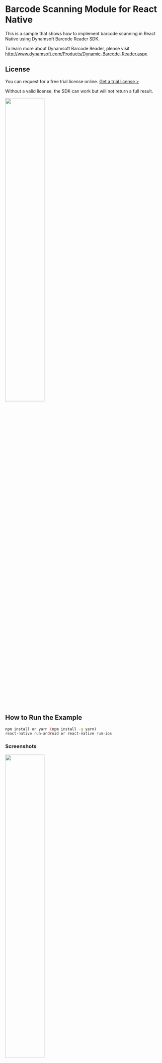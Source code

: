 # Barcode Scanning Module for React Native

This is a sample that shows how to implement barcode scanning in React Native using Dynamsoft Barcode Reader SDK. 

To learn more about Dynamsoft Barcode Reader, please visit http://www.dynamsoft.com/Products/Dynamic-Barcode-Reader.aspx.


## License

You can request for a free trial license online. [Get a trial license >](https://www.dynamsoft.com/CustomerPortal/Portal/Triallicense.aspx)

Without a valid license, the SDK can work but will not return a full result.

<kbd><img src="http://www.codepool.biz/wp-content/uploads/2017/04/react-native-barcode-license.png" width="50%">

## How to Run the Example

```bash
npm install or yarn (npm install -g yarn)
react-native run-android or react-native run-ios
```

### Screenshots

<kbd><img src="http://www.codepool.biz/wp-content/uploads/2017/04/react-native-barcode-detection.jpg" width="50%">

<kbd><img src="http://www.codepool.biz/wp-content/uploads/2017/04/react-native-barcode-result.png" width="50%">

## How to Use the Barcode Scanning Module

### In Android

1. Create a new React Native project.

    ```bash
    react-native init NewProject
    ```

2. Add the local module to dependencies in `package.json`.

    ```json
    "dependencies": {
        "react": "16.9.0",
        "react-native": "^0.61.1",
        "react-native-dbr": "file:../react-native-dbr"
	},
    ```

3. Link dependencies.

    ```bash
    react-native link
    ```

4. Use **flatDir** to define library path in `android/build.gradle`.

    ```
    flatDir {
        dirs project(':react-native-dbr').file('lib')
    }
    ```

4. Use the module in `App.js`.

    ```javascript
    import {NativeModules} from 'react-native';
    const BarcodeReaderManager = NativeModules.BarcodeReaderManager;

    BarcodeReaderManager.readBarcode('your license here',events => {
        alert(events)
      },err => {
        alert(err)
      }
    );
    ```

### In iOS

1. Create a new React Native project.

    ```bash
    react-native init NewProject
    ```

2. Add the local module to dependencies in `NewProject/package.json`.

    ```json
    "dependencies": {
        "react": "16.9.0",
        "react-native": "^0.61.1",
        "react-native-dbr": "file:../react-native-dbr"
    }
    ```

3. Remove `node_moudules` and install.

    ```bash
    sudo rm -rf node_moudules 
    npm install or yarn
    ```

4. Add `BarcodeReaderManager.xcodeproj` to  your project libraries.

5. Modify the module in `App.js`(different from android).

    ```javascript
    import {NativeModules} from 'react-native';
    const BarcodeReaderManager = NativeModules.BarcodeReaderManager;
    
    BarcodeReaderManager.readBarcode('your license here').then((msg) =>{
        this.setState({result: msg});
    }).catch((err) => {
        console.log(err);
    });
    ```

6. To achieve navigation from react-native to viewController, in `AppDelegate.h` and `AppDelegate.m`, add the following code:

    ```AppDelegate.h:
    ...
    @property (nonatomic, strong) UIWindow *window;
    @property (nonatomic, strong) UINavigationController *nav;
    @property (nonatomic, strong) RCTRootView *rootView;
    @property (nonatomic, strong) UIViewController *rootViewController;
    ...
    
    ```AppDelegate.m:
    #import "../../../ios/BarcodeReaderManagerViewController.h"
    #import "../../../ios/DbrManager.h"

    - (BOOL)application:(UIApplication *)application didFinishLaunchingWithOptions:(NSDictionary *)launchOptions
    {
    //  self.window.rootViewController = rootViewController;
        _nav = [[UINavigationController alloc] initWithRootViewController:_rootViewController];
        self.window.rootViewController = _nav;
        _nav.navigationBarHidden = YES;
        [[NSNotificationCenter defaultCenter] addObserver:self selector:@selector(doNotification:) name:@"readBarcode" object:nil];
        [[NSNotificationCenter defaultCenter] addObserver:self selector:@selector(backToJs:) name:@"backToJs" object:nil];
        [self.window makeKeyAndVisible];
        return YES;
    }

    -(void)doNotification:(NSNotification *)notification{
        BarcodeReaderManagerViewController* dbrMangerController = [[BarcodeReaderManagerViewController alloc] init];
        dbrMangerController.dbrManager = [[DbrManager alloc] initWithLicense:notification.userInfo[@"inputValue"]];
        [self.nav pushViewController:dbrMangerController animated:YES];
    }

    -(void)backToJs:(NSNotification *)notification{
        [self.nav popToViewController:self.rootViewController animated:YES];
    }
    ```

## Blog

[Android Barcode Detection Component for React Native](http://www.codepool.biz/android-barcode-detection-component-react-native.html)
